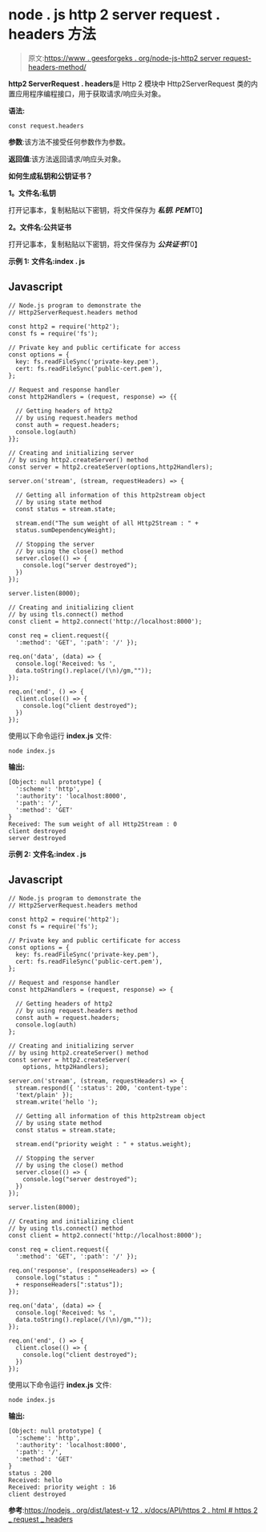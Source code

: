 # node . js http 2 server request . headers 方法

> 原文:[https://www . geesforgeks . org/node-js-http2 server request-headers-method/](https://www.geeksforgeeks.org/node-js-http2serverrequest-headers-method/)

**http2 ServerRequest . headers**是 Http 2 模块中 Http2ServerRequest 类的内置应用程序编程接口，用于获取请求/响应头对象。

**语法:**

```
const request.headers
```

**参数**:该方法不接受任何参数作为参数。

**返回值**:该方法返回请求/响应头对象。

**如何生成私钥和公钥证书？**

**1。文件名:私钥**

打开记事本，复制粘贴以下密钥，将文件保存为 ***私钥. PEM***T0】

**2。文件名:公共证书**

打开记事本，复制粘贴以下密钥，将文件保存为 ***公共证书***T0】

**示例 1:** **文件名:index . js**

## Javascript

```
// Node.js program to demonstrate the
// Http2ServerRequest.headers method

const http2 = require('http2');
const fs = require('fs');

// Private key and public certificate for access
const options = {
  key: fs.readFileSync('private-key.pem'),
  cert: fs.readFileSync('public-cert.pem'),
};

// Request and response handler
const http2Handlers = (request, response) => {{

  // Getting headers of http2
  // by using request.headers method
  const auth = request.headers;
  console.log(auth)
}};

// Creating and initializing server
// by using http2.createServer() method
const server = http2.createServer(options,http2Handlers);

server.on('stream', (stream, requestHeaders) => {

  // Getting all information of this http2stream object
  // by using state method
  const status = stream.state;

  stream.end("The sum weight of all Http2Stream : " +
  status.sumDependencyWeight);

  // Stopping the server
  // by using the close() method
  server.close(() => {
    console.log("server destroyed");
  })
});

server.listen(8000);

// Creating and initializing client
// by using tls.connect() method
const client = http2.connect('http://localhost:8000');

const req = client.request({
  ':method': 'GET', ':path': '/' });

req.on('data', (data) => {
  console.log('Received: %s ',
  data.toString().replace(/(\n)/gm,""));
});

req.on('end', () => {
  client.close(() => {
    console.log("client destroyed");
  })
});
```

使用以下命令运行 **index.js** 文件:

```
node index.js
```

**输出:**

```
[Object: null prototype] {       
  ':scheme': 'http',
  ':authority': 'localhost:8000',
  ':path': '/',
  ':method': 'GET'
}
Received: The sum weight of all Http2Stream : 0
client destroyed
server destroyed
```

**示例 2:** **文件名:index . js**

## Javascript

```
// Node.js program to demonstrate the
// Http2ServerRequest.headers method

const http2 = require('http2');
const fs = require('fs');

// Private key and public certificate for access
const options = {
  key: fs.readFileSync('private-key.pem'),
  cert: fs.readFileSync('public-cert.pem'),
};

// Request and response handler
const http2Handlers = (request, response) => {

  // Getting headers of http2
  // by using request.headers method
  const auth = request.headers;
  console.log(auth)
};

// Creating and initializing server
// by using http2.createServer() method
const server = http2.createServer(
    options, http2Handlers);

server.on('stream', (stream, requestHeaders) => {
  stream.respond({ ':status': 200, 'content-type':
  'text/plain' });
  stream.write('hello ');

  // Getting all information of this http2stream object
  // by using state method
  const status = stream.state;

  stream.end("priority weight : " + status.weight);

  // Stopping the server
  // by using the close() method
  server.close(() => {
    console.log("server destroyed");
  })
});

server.listen(8000);

// Creating and initializing client
// by using tls.connect() method
const client = http2.connect('http://localhost:8000');

const req = client.request({
  ':method': 'GET', ':path': '/' });

req.on('response', (responseHeaders) => {
  console.log("status : "
  + responseHeaders[":status"]);
});

req.on('data', (data) => {
  console.log('Received: %s ',
  data.toString().replace(/(\n)/gm,""));
});

req.on('end', () => {
  client.close(() => {
    console.log("client destroyed");
  })
});
```

使用以下命令运行 **index.js** 文件:

```
node index.js
```

**输出:**

```
[Object: null prototype] {       
  ':scheme': 'http',
  ':authority': 'localhost:8000',
  ':path': '/',
  ':method': 'GET'
}
status : 200
Received: hello
Received: priority weight : 16 
client destroyed
```

**参考**:[https://nodejs . org/dist/latest-v 12 . x/docs/API/https 2 . html # https 2 _ request _ headers](https://nodejs.org/dist/latest-v12.x/docs/api/http2.html#http2_request_headers)